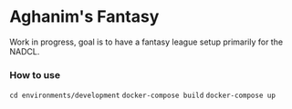 # Aghanim's Fantasy

Work in progress, goal is to have a fantasy league setup primarily for the NADCL.


### How to use
`cd environments/development`
`docker-compose build`
`docker-compose up`
